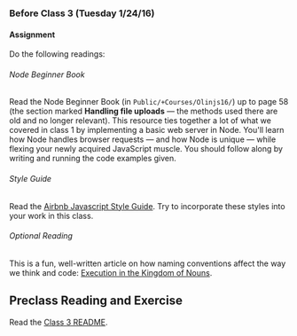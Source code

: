 ### Before Class 3 (Tuesday 1/24/16)

#### Assignment
Do the following readings:

###### Node Beginner Book
Read the Node Beginner Book (in `Public/+Courses/Olinjs16/`) up to page 58 (the section marked **Handling file uploads** — the methods used there are old and no longer relevant). This resource ties together a lot of what we covered in class 1 by implementing a basic web server in Node. You'll learn how Node handles browser requests — and how Node is unique — while flexing your newly acquired JavaScript muscle. You should follow along by writing and running the code examples given.

###### Style Guide
Read the [Airbnb Javascript Style Guide](https://github.com/airbnb/javascript/tree/master/es5). Try to incorporate these styles into your work in this class.

###### Optional Reading
This is a fun, well-written article on how naming conventions affect the way we think and code: [Execution in the Kingdom of Nouns](http://steve-yegge.blogspot.com/2006/03/execution-in-kingdom-of-nouns.html).

## Preclass Reading and Exercise
Read the [Class 3 README](https://github.com/olinjs/olinjs/blob/master/lessons/03-express-templates/README.md).
